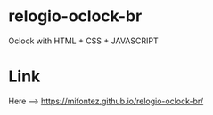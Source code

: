 # relogio-oclock-br
Oclock with HTML + CSS + JAVASCRIPT

# Link
Here --> https://mifontez.github.io/relogio-oclock-br/
